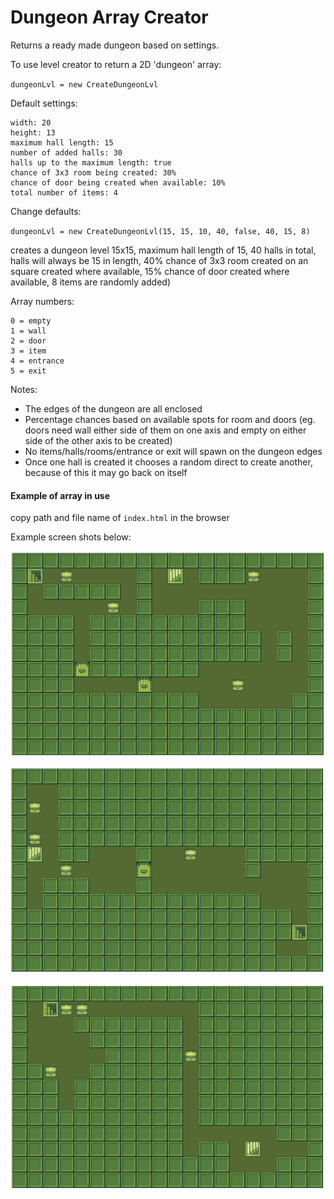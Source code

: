 # Dungeon Array Creator

Returns a ready made dungeon based on settings.

To use level creator to return a 2D 'dungeon' array:

`dungeonLvl = new CreateDungeonLvl`

Default settings:
```
width: 20
height: 13
maximum hall length: 15
number of added halls: 30
halls up to the maximum length: true
chance of 3x3 room being created: 30%
chance of door being created when available: 10%
total number of items: 4
```

Change defaults:

`dungeonLvl = new CreateDungeonLvl(15, 15, 10, 40, false, 40, 15, 8)`

creates a dungeon level 15x15, maximum hall length of 15, 40 halls in total, halls will always be 15 in length, 40% chance of 3x3 room created on an square created where available, 15% chance of door created where available, 8 items are randomly added)

Array numbers:
```
0 = empty
1 = wall
2 = door
3 = item
4 = entrance
5 = exit
```


Notes:
- The edges of the dungeon are all enclosed
- Percentage chances based on available spots for room and doors (eg. doors need wall either side of them on one axis and empty on either side of the other axis to be created)
- No items/halls/rooms/entrance or exit will spawn on the dungeon edges
- Once one hall is created it chooses a random direct to create another, because of this it may go back on itself

#### Example of array in use

copy path and file name of `index.html` in the browser

Example screen shots below:

 ![Image description](./public/ScreenShot1.png)

 ![Image description](./public/ScreenShot2.png)

 ![Image description](./public/ScreenShot3.png)
